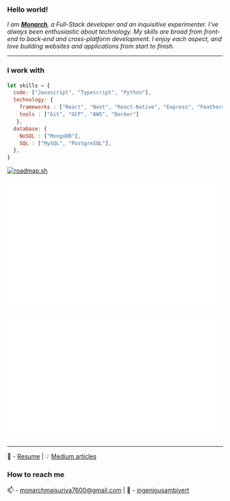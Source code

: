 


<!-- <img margin="auto" src="https://i.ibb.co/h29DXtb/w.png"/> -->

### Hello world!

<p>
  <em>
    I am <a href="https://www.about.me/monarchmaisuriya" target="_blank"> <b>Monarch</b></a>, a Full-Stack developer and an inquisitive experimenter. I've always been enthusiastic about technology. My skills are broad from front-end to back-end and cross-platform development.
I enjoy each aspect, and love building websites and applications from start to finish. <br>
  </em>  
</p>
<hr>

### I work with 

```javascript
let skills = {
  code: ["Javascript", "Typescript", "Python"],
  technology: {
    frameworks : ["React", "Next", "React-Native", "Express", "Feathers", "Flask", "FastAPI"],
    tools : ["Git", "GCP", "AWS", "Docker"]
   },
  database: {
    NoSQL : ["MongoDB"],
    SQL : ["MySQL", "PostgreSQL"],
  },
}
```
[![roadmap.sh](https://api.roadmap.sh/v1-badge/wide/65b357290c548122833d8277?variant=light)](https://roadmap.sh)

![Monarch's Github Stats](https://github.com/ingeniousambivert/github-stats/blob/master/generated/overview.svg)

![Monarch's Top Langs](https://github.com/ingeniousambivert/github-stats/blob/master/generated/languages.svg)

<hr>



📝 - [Resume](https://docs.google.com/document/d/e/2PACX-1vQslu-y5muQb3KKCsAm8zx7fhZ8CV3ZiA3zWsKcGR1z79byNSH8v4NRD5Fp0XGEcqNLoNNK857T76T-/pub) | :bulb: [Medium articles](https://ingeniousambivert.medium.com/)

### How to reach me

📫 - monarchmaisuriya7600@gmail.com | 🔭 - [ingeniousambivert](http://ingeniousambivert.vercel.app/)




<!--
**ingeniousambivert/ingeniousambivert** is a ✨ _special_ ✨ repository because its `README.md` (this file) appears on your GitHub profile.

Here are some ideas to get you started:

- 🔭 I’m currently working on ...
- 🌱 I’m currently learning ...
- 👯 I’m looking to collaborate on ...
- 🤔 I’m looking for help with ...
- 💬 Ask me about ...
- 😄 Pronouns: ...
- ⚡ Fun fact: ...

-->
